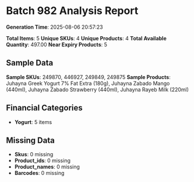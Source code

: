 # Batch 982 Analysis Report

**Generation Time**: 2025-08-06 20:57:23

**Total Items**: 5
**Unique SKUs**: 4
**Unique Products**: 4
**Total Available Quantity**: 497.00
**Near Expiry Products**: 5

## Sample Data
**Sample SKUs**: 249870, 446927, 249849, 249875
**Sample Products**: Juhayna Greek Yogurt 7% Fat Extra (180g), Juhayna Zabado Mango (440ml), Juhayna Zabado Strawberry (440ml), Juhayna Rayeb Milk (220ml)

## Financial Categories
- **Yogurt**: 5 items

## Missing Data
- **Skus**: 0 missing
- **Product_ids**: 0 missing
- **Product_names**: 0 missing
- **Barcodes**: 0 missing
